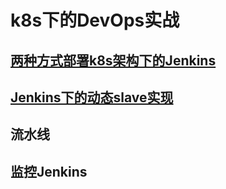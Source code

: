 # k8s下的DevOps实战
## [两种方式部署k8s架构下的Jenkins](deploy-jenkins.md)
## [Jenkins下的动态slave实现](aslave-practice.md)
## 流水线
## 监控Jenkins